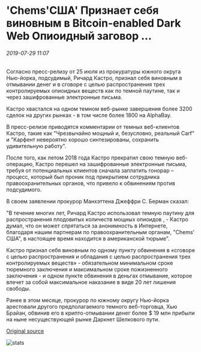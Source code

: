 # 'Chems'США' Признает себя виновным в Bitcoin-enabled Dark Web Опиоидный заговор ...

###### 2019-07-29 11:07

Согласно пресс-релизу от 25 июля из прокуратуры южного округа Нью-йорка, подсудимый, Ричард Кастро, признал себя виновным в отмывании денег и в сговоре с целью распространения трех контролируемых опиоидных веществ как по темной паутине, так и через зашифрованные электронные письма.

Кастро хвастался на одном темном веб-рынке завершения более 3200 сделок на других рынках - в том числе более 1800 на AlphaBay.

В пресс-релизе приводятся комментарии от темных веб-клиентов Кастро, такие как "Чрезвычайно мощный и, безусловно, реальный Carf" и "Карфент невероятно хорошо синтезированы, сохранить удивительную работу".

После того, как летом 2018 года Кастро прекратил свою темную веб-операцию, Кастро перешел на зашифрованные электронные письма, требуя от потенциальных клиентов сначала заплатить гонорар – процесс, который был проник под прикрытием сотрудника правоохранительных органов, что привело к обвинениям против подсудимого.

В своем заявлении прокурор Манхэттена Джеффри С. Берман сказал:

"В течение многих лет, Ричард Кастро использовал темную паутину для распространения плодовитых количеств мощных опиоидов , - Кастро думал, что он может спрятаться за анонимность в Интернете, благодаря нашим партнерам по правоохранительным органам, "Chems' США", в настоящее время находится в американской тюрьме".

Кастро признал себя виновным по одному пункту обвинения в «сговоре с целью распространения и обладания с целью распространения трех контролируемых веществ» - обязательном минимальном сроке тюремного заключения и максимальном сроке пожизненного заключения - и одном пункте обвинения в деньгах отмывание, которое влечет за собой максимальное наказание в виде 20 лет лишения свободы.

Ранее в этом месяце, прокурор по южному округу Нью-йорка арестовали другого предполагаемого темного веб-торговца, Хью Брайан, обвинив его в крипто-отмывании денег более $ 19 млн прибыли на ныне несуществующей рынке Даркнет Шелкового пути.

[Original source](https://cointelegraph.com/news/chems-usa-pleads-guilty-to-bitcoin-enabled-dark-web-opioid-conspiracy)

![stats](https://c.statcounter.com/11760860/0/a89fa40b/1/ "stats")